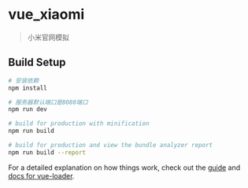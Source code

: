# vue_xiaomi

> 小米官网模拟

## Build Setup

``` bash
# 安装依赖
npm install

# 服务器默认端口是8080端口
npm run dev

# build for production with minification
npm run build

# build for production and view the bundle analyzer report
npm run build --report
```

For a detailed explanation on how things work, check out the [guide](http://vuejs-templates.github.io/webpack/) and [docs for vue-loader](http://vuejs.github.io/vue-loader).
